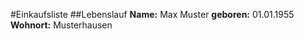 #Einkaufsliste
##Lebenslauf
**Name:** Max Muster
**geboren:** 01.01.1955
**Wohnort:** Musterhausen

